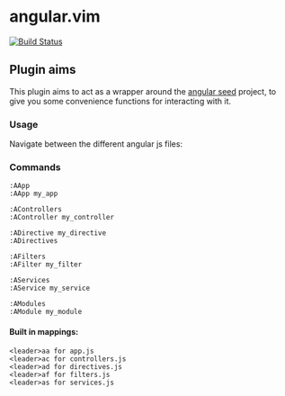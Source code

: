 # angular.vim

[![Build Status](https://travis-ci.org/stevemartin/angular.vim.png?branch=master)](https://travis-ci.org/stevemartin/angular.vim)

## Plugin aims

This plugin aims to act as a wrapper around the [angular seed](https://github.com/angular/angular-seed) project, to give you some convenience functions for interacting with it.

### Usage
Navigate between the different angular js files:

### Commands

    :AApp
    :AApp my_app

    :AControllers
    :AController my_controller

    :ADirective my_directive
    :ADirectives

    :AFilters
    :AFilter my_filter

    :AServices
    :AService my_service

    :AModules
    :AModule my_module

#### Built in mappings:

    <leader>aa for app.js
    <leader>ac for controllers.js
    <leader>ad for directives.js
    <leader>af for filters.js
    <leader>as for services.js
